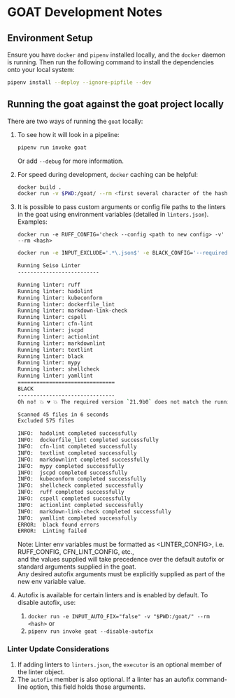 # GOAT Development Notes

## Environment Setup

Ensure you have `docker` and `pipenv` installed locally, and the `docker` daemon is running.
Then run the following command to install the dependencies onto your local system:

```bash
pipenv install --deploy --ignore-pipfile --dev
```

## Running the goat against the goat project locally

There are two ways of running the `goat` locally:

1. To see how it will look in a pipeline:

    ```bash
    pipenv run invoke goat
    ```

    Or add `--debug` for more information.

2. For speed during development, `docker` caching can be helpful:

    ```bash
    docker build .
    docker run -v $PWD:/goat/ --rm <first several character of the hash output from the build step>
    ```

3. It is possible to pass custom arguments or config file paths to the linters in the goat using environment variables (detailed in `linters.json`).  
   Examples:

   `docker run -e RUFF_CONFIG='check --config <path to new config> -v' --rm <hash>`

    ```bash
    docker run -e INPUT_EXCLUDE='.*\.json$' -e BLACK_CONFIG='--required-version 21.9b0' -v $PWD:/goat/ --rm <hash>

    Running Seiso Linter
    --------------------------

    Running linter: ruff
    Running linter: hadolint
    Running linter: kubeconform
    Running linter: dockerfile_lint
    Running linter: markdown-link-check
    Running linter: cspell
    Running linter: cfn-lint
    Running linter: jscpd
    Running linter: actionlint
    Running linter: markdownlint
    Running linter: textlint
    Running linter: black
    Running linter: mypy
    Running linter: shellcheck
    Running linter: yamllint
    ===============================
    BLACK
    -------------------------------
    Oh no! 💥 💔 💥 The required version `21.9b0` does not match the running version `23.3.0`!

    Scanned 45 files in 6 seconds
    Excluded 575 files

    INFO:  hadolint completed successfully
    INFO:  dockerfile_lint completed successfully
    INFO:  cfn-lint completed successfully
    INFO:  textlint completed successfully
    INFO:  markdownlint completed successfully
    INFO:  mypy completed successfully
    INFO:  jscpd completed successfully
    INFO:  kubeconform completed successfully
    INFO:  shellcheck completed successfully
    INFO:  ruff completed successfully
    INFO:  cspell completed successfully
    INFO:  actionlint completed successfully
    INFO:  markdown-link-check completed successfully
    INFO:  yamllint completed successfully
    ERROR:  black found errors
    ERROR:  Linting failed
    ```

    Note: Linter env variables must be formatted as <LINTER_CONFIG>, i.e. RUFF_CONFIG, CFN_LINT_CONFIG, etc.,  
    and the values supplied will take precedence over the default autofix or standard arguments supplied in the goat.  
    Any desired autofix arguments must be explicitly supplied as part of the new env variable value.

4. Autofix is available for certain linters and is enabled by default. To disable autofix, use:
   1. `docker run -e INPUT_AUTO_FIX="false" -v "$PWD:/goat/" --rm <hash>` or
   2. `pipenv run invoke goat --disable-autofix`

### Linter Update Considerations

1. If adding linters to `linters.json`, the `executor` is an optional member of the linter object.  
2. The `autofix` member is also optional. If a linter has an autofix command-line option, this field holds those arguments.
